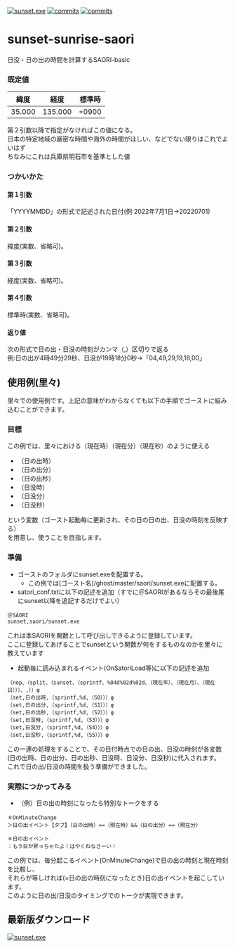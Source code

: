[![sunset.exe](https://img.shields.io/github/v/release/apxxxxxxe/sunset-sunrise-saori?color=%23e3aa40&label=sunset.exe&logo=github)](https://github.com/apxxxxxxe/sunset-sunrise-saori/releases/latest/download/sunset.exe)
[![commits](https://img.shields.io/github/last-commit/apxxxxxxe/sunset-sunrise-saori?color=%23e3aa40&label=%E6%9C%80%E7%B5%82%E6%9B%B4%E6%96%B0&logo=github)](https://github.com/apxxxxxxe/sunset-sunrise-saori/commits/main)
[![commits](https://img.shields.io/tokei/lines/github/apxxxxxxe/sunset-sunrise-saori?color=%23e3aa40)](https://github.com/apxxxxxxe/sunset-sunrise-saori/commits/main)

# sunset-sunrise-saori
日没・日の出の時間を計算するSAORI-basic

### 既定値
|緯度|経度|標準時|
|--|--|--|
|35.000|135.000|+0900|

第２引数以降で指定がなければこの値になる。  
日本の特定地域の厳密な時間や海外の時間がほしい、などでない限りはこれでよいはず  
ちなみにこれは兵庫県明石市を基準とした値

### つかいかた
#### 第１引数
「YYYYMMDD」の形式で記述された日付(例:2022年7月1日→20220701)
#### 第２引数
緯度(実数、省略可)。
#### 第３引数
経度(実数、省略可)。
#### 第４引数
標準時(実数、省略可)。
#### 返り値
次の形式で日の出・日没の時刻がカンマ（,）区切りで返る  
例:日の出が4時49分29秒、日没が19時18分0秒→「04,49,29,19,18,00」

## 使用例(里々)
里々での使用例です。上記の意味がわからなくても以下の手順でゴーストに組み込むことができます。  

### 目標
この例では、里々における（現在時）（現在分）（現在秒）のように使える
- （日の出時）
- （日の出分）
- （日の出秒）
- （日没時）
- （日没分）
- （日没秒）

という変数（ゴースト起動毎に更新され、その日の日の出、日没の時刻を反映する）  
を用意し、使うことを目指します。

### 準備
- ゴーストのフォルダにsunset.exeを配置する。
  - この例では[ゴースト名]/ghost/master/saori/sunset.exeに配置する。
- satori_conf.txtに以下の記述を追加（すでに＠SAORIがあるならその最後尾にsunset以降を追記するだけでよい）
```
＠SAORI
sunset,saori/sunset.exe
```
これは本SAORIを関数として呼び出しできるように登録しています。  
ここに登録してあげることでsunsetという関数が何をするものなのかを里々に教えています

- 起動毎に読み込まれるイベント(OnSatoriLoad等)に以下の記述を追加
```
（nop、（split、（sunset、（sprintf、%04d%02d%02d、（現在年）、（現在月）、（現在日）））、,））φ
（set,日の出時,（sprintf,%d,（S0）））φ
（set,日の出分,（sprintf,%d,（S1）））φ
（set,日の出秒,（sprintf,%d,（S2）））φ
（set,日没時,（sprintf,%d,（S3）））φ
（set,日没分,（sprintf,%d,（S4）））φ
（set,日没秒,（sprintf,%d,（S5）））φ
```
この一連の処理をすることで、その日付時点での日の出、日没の時刻が各変数(日の出時、日の出分、日の出秒、日没時、日没分、日没秒)に代入されます。  
これで日の出/日没の時間を扱う準備ができました。
### 実際につかってみる
- （例）日の出の時刻になったら特別なトークをする
```
＊OnMinuteChange
＞日の出イベント【タブ】（日の出時）==（現在時）&&（日の出分）==（現在分）

＊日の出イベント
：もう日が昇っちゃたよ！はやくねなさーい！
```
この例では、毎分起こるイベント(OnMinuteChange)で日の出の時刻と現在時刻を比較し、  
それらが等しければ(=日の出の時刻になったとき)日の出イベントを起こしています。  
このように日の出/日没のタイミングでのトークが実現できます。

## 最新版ダウンロード
[![sunset.exe](https://img.shields.io/github/v/release/apxxxxxxe/sunset-sunrise-saori?color=%23e3aa40&label=sunset.exe&logo=github)](https://github.com/apxxxxxxe/sunset-sunrise-saori/releases/latest/download/sunset.exe)

